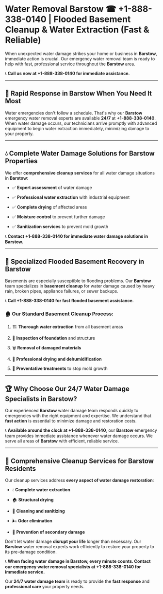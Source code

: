 # Water Removal Barstow ☎ +1-888-338-0140 | Flooded Basement Cleanup & Water Extraction (Fast & Reliable)

When unexpected water damage strikes your home or business in **Barstow**, immediate action is crucial. Our emergency water removal team is ready to help with fast, professional service throughout the **Barstow** area. 

📞 **Call us now at +1-888-338-0140 for immediate assistance.**
---
## 🚀 Rapid Response in Barstow When You Need It Most
Water emergencies don't follow a schedule. That's why our **Barstow** emergency water removal experts are available **24/7** at **+1-888-338-0140**. When water damage occurs, our technicians arrive promptly with advanced equipment to begin water extraction immediately, minimizing damage to your property.
---
## 💧 Complete Water Damage Solutions for Barstow Properties
We offer **comprehensive cleanup services** for all water damage situations in **Barstow**:
- ✅ **Expert assessment** of water damage  
- ✅ **Professional water extraction** with industrial equipment  
- ✅ **Complete drying** of affected areas  
- ✅ **Moisture control** to prevent further damage  
- ✅ **Sanitization services** to prevent mold growth  
📞 **Contact +1-888-338-0140 for immediate water damage solutions in Barstow.**
---
## 🌊 Specialized Flooded Basement Recovery in Barstow
Basements are especially susceptible to flooding problems. Our **Barstow** team specializes in **basement cleanup** for water damage caused by heavy rain, broken pipes, appliance failures, or sewer backups. 
📞 **Call +1-888-338-0140 for fast flooded basement assistance.**
### 🏚️ Our Standard Basement Cleanup Process:
1. 🏗️ **Thorough water extraction** from all basement areas  
2. 🔎 **Inspection of foundation** and structure  
3. 🗑️ **Removal of damaged materials**  
4. 💨 **Professional drying and dehumidification**  
5. 🚫 **Preventative treatments** to stop mold growth  
---
## 🏆 Why Choose Our 24/7 Water Damage Specialists in Barstow?
Our experienced **Barstow** water damage team responds quickly to emergencies with the right equipment and expertise. We understand that **fast action** is essential to minimize damage and restoration costs.
📞 **Available around the clock at +1-888-338-0140**, our **Barstow** emergency team provides immediate assistance whenever water damage occurs. We serve all areas of **Barstow** with efficient, reliable service.
---
## 🧹 Comprehensive Cleanup Services for Barstow Residents
Our cleanup services address **every aspect of water damage restoration**:
- 💧 **Complete water extraction**  
- 🏠 **Structural drying**  
- 🧼 **Cleaning and sanitizing**  
- 🌬️ **Odor elimination**  
- 🚫 **Prevention of secondary damage**  
Don't let water damage **disrupt your life** longer than necessary. Our **Barstow** water removal experts work efficiently to restore your property to its pre-damage condition.
📞 **When facing water damage in Barstow, every minute counts. Contact our emergency water removal specialists at +1-888-338-0140 for immediate service.**
Our **24/7 water damage team** is ready to provide the **fast response** and **professional care** your property needs.
